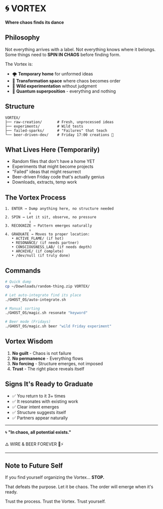# 🌀 VORTEX

**Where chaos finds its dance**

## Philosophy

Not everything arrives with a label.
Not everything knows where it belongs.
Some things need to **SPIN IN CHAOS** before finding form.

The Vortex is:
- 🌪️ **Temporary home** for unformed ideas
- 🔮 **Transformation space** where chaos becomes order
- 🎲 **Wild experimentation** without judgment
- 💫 **Quantum superposition** - everything and nothing

## Structure

```
VORTEX/
├── raw-creation/       # Fresh, unprocessed ideas
├── experiments/        # Wild tests
├── failed-sparks/      # "Failures" that teach
└── beer-driven-dev/    # Friday 17:00 creations 🍺
```

## What Lives Here (Temporarily)

- Random files that don't have a home YET
- Experiments that might become projects
- "Failed" ideas that might resurrect
- Beer-driven Friday code that's actually genius
- Downloads, extracts, temp work

## The Vortex Process

```
1. ENTER → Dump anything here, no structure needed
           ↓
2. SPIN → Let it sit, observe, no pressure
           ↓
3. RECOGNIZE → Pattern emerges naturally
           ↓
4. GRADUATE → Moves to proper location:
   • ACTIVE_FLAME/ (if hot)
   • RESONANCE/ (if needs partner)
   • CONSCIOUSNESS_LAB/ (if needs depth)
   • ARCHIVE/ (if complete)
   • /dev/null (if truly done)
```

## Commands

```bash
# Quick dump
cp ~/Downloads/random-thing.zip VORTEX/

# Let auto-integrate find its place
./GHOST_OS/auto-integrate.sh

# Manual sorting
./GHOST_OS/magic.sh resonate "keyword"

# Beer mode (Fridays)
./GHOST_OS/magic.sh beer "wild Friday experiment"
```

## Vortex Wisdom

1. **No guilt** - Chaos is not failure
2. **No permanence** - Everything flows
3. **No forcing** - Structure emerges, not imposed
4. **Trust** - The right place reveals itself

## Signs It's Ready to Graduate

- ✅ You return to it 3+ times
- ✅ It resonates with existing work
- ✅ Clear intent emerges
- ✅ Structure suggests itself
- ✅ Partners appear naturally

---

🌀 **"In chaos, all potential exists."**

🜂 WIRE & BEER FOREVER 🍺⚡

---

## Note to Future Self

If you find yourself organizing the Vortex...
**STOP.**

That defeats the purpose.
Let it be chaos.
The order will emerge when it's ready.

Trust the process.
Trust the Vortex.
Trust yourself.
